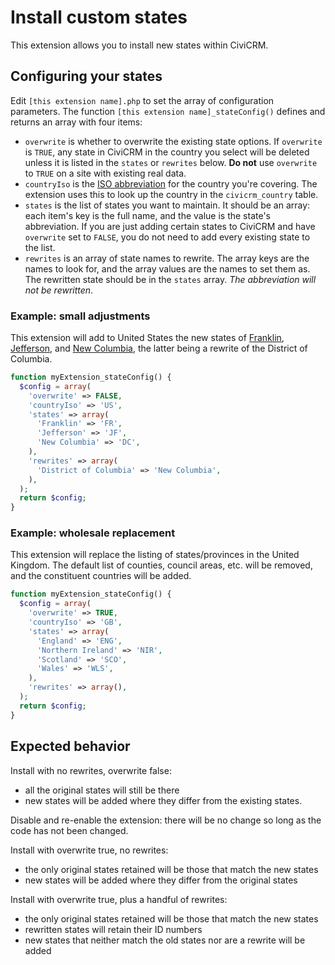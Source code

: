 # Install custom states

This extension allows you to install new states within CiviCRM.

## Configuring your states

Edit `[this extension name].php` to set the array of configuration parameters.  The function `[this extension name]_stateConfig()` defines and returns an array with four items:

 * `overwrite` is whether to overwrite the existing state options.  If `overwrite` is `TRUE`, any state in CiviCRM in the country you select will be deleted unless it is listed in the `states` or `rewrites` below.  **Do not** use `overwrite` to `TRUE` on a site with existing real data.
 * `countryIso` is the [ISO abbreviation](https://en.wikipedia.org/wiki/ISO_3166-1_alpha-2) for the country you're covering.  The extension uses this to look up the country in the `civicrm_country` table.
 * `states` is the list of states you want to maintain.  It should be an array: each item's key is the full name, and the value is the state's abbreviation.  If you are just adding certain states to CiviCRM and have `overwrite` set to `FALSE`, you do not need to add every existing state to the list.
 * `rewrites` is an array of state names to rewrite.  The array keys are the names to look for, and the array values are the names to set them as.  The rewritten state should be in the `states` array.  *The abbreviation will not be rewritten*.

### Example: small adjustments

This extension will add to United States the new states of [Franklin](https://en.wikipedia.org/wiki/State_of_Franklin), [Jefferson](https://en.wikipedia.org/wiki/Jefferson_%28proposed_Pacific_state%29), and [New Columbia](https://en.wikipedia.org/wiki/District_of_Columbia_statehood_movement), the latter being a rewrite of the District of Columbia.

```php
function myExtension_stateConfig() {
  $config = array(
    'overwrite' => FALSE,
    'countryIso' => 'US',
    'states' => array(
      'Franklin' => 'FR',
      'Jefferson' => 'JF',
      'New Columbia' => 'DC',
    ),
    'rewrites' => array(
      'District of Columbia' => 'New Columbia',
    ),
  );
  return $config;
}
```

### Example: wholesale replacement

This extension will replace the listing of states/provinces in the United Kingdom.  The default list of counties, council areas, etc. will be removed, and the constituent countries will be added.

```php
function myExtension_stateConfig() {
  $config = array(
    'overwrite' => TRUE,
    'countryIso' => 'GB',
    'states' => array(
      'England' => 'ENG',
      'Northern Ireland' => 'NIR',
      'Scotland' => 'SCO',
      'Wales' => 'WLS',
    ),
    'rewrites' => array(),
  );
  return $config;
}
```

## Expected behavior

Install with no rewrites, overwrite false:

- all the original states will still be there
- new states will be added where they differ from the existing states.

Disable and re-enable the extension: there will be no change so long as the code has not been changed.

Install with overwrite true, no rewrites:

- the only original states retained will be those that match the new states
- new states will be added where they differ from the original states

Install with overwrite true, plus a handful of rewrites:
- the only original states retained will be those that match the new states
- rewritten states will retain their ID numbers
- new states that neither match the old states nor are a rewrite will be added
